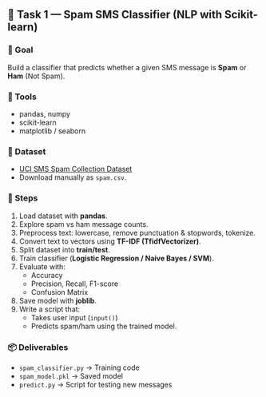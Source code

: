 ## 📌 Task 1 — Spam SMS Classifier (NLP with Scikit-learn)

### 🎯 Goal
Build a classifier that predicts whether a given SMS message is **Spam** or **Ham** (Not Spam).

### 🔧 Tools
- pandas, numpy  
- scikit-learn  
- matplotlib / seaborn  

### 📂 Dataset
- [UCI SMS Spam Collection Dataset](https://archive.ics.uci.edu/ml/datasets/sms+spam+collection)  
- Download manually as `spam.csv`.

### 🚀 Steps
1. Load dataset with **pandas**.  
2. Explore spam vs ham message counts.  
3. Preprocess text: lowercase, remove punctuation & stopwords, tokenize.  
4. Convert text to vectors using **TF-IDF (TfidfVectorizer)**.  
5. Split dataset into **train/test**.  
6. Train classifier (**Logistic Regression / Naive Bayes / SVM**).  
7. Evaluate with:
   - Accuracy  
   - Precision, Recall, F1-score  
   - Confusion Matrix  
8. Save model with **joblib**.  
9. Write a script that:
   - Takes user input (`input()`)  
   - Predicts spam/ham using the trained model.  

### 📦 Deliverables
- `spam_classifier.py` → Training code  
- `spam_model.pkl` → Saved model  
- `predict.py` → Script for testing new messages